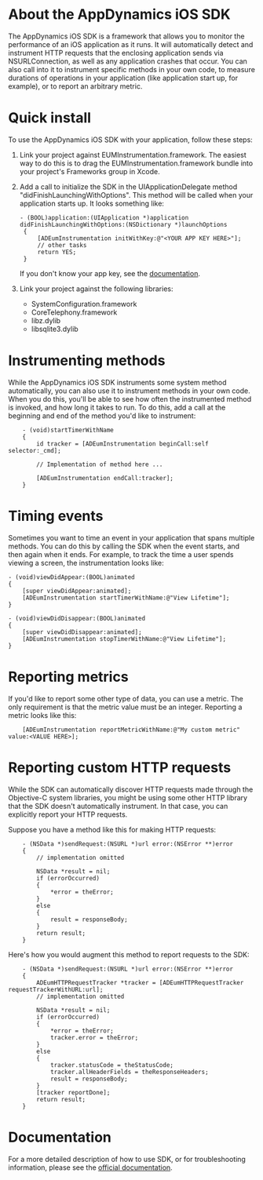 About the AppDynamics iOS SDK
==============

The AppDynamics iOS SDK is a framework that allows you to monitor the performance of an iOS application as it runs.
    It will automatically detect and instrument HTTP requests that the enclosing application sends via NSURLConnection,
    as well as any application crashes that occur. You can also call into it to instrument specific methods in your own
    code, to measure durations of operations in your application (like application start up, for example), or to report
    an arbitrary metric.

Quick install
=============

To use the AppDynamics iOS SDK with your application, follow these steps:

1. Link your project against EUMInstrumentation.framework. The easiest way to do this is to drag the
    EUMInstrumentation.framework bundle into your project's Frameworks group in Xcode.

2. Add a call to initialize the SDK in the UIApplicationDelegate method "didFinishLaunchingWithOptions". This method
    will be called when your application starts up. It looks something like:

       - (BOOL)application:(UIApplication *)application didFinishLaunchingWithOptions:(NSDictionary *)launchOptions
        {
            [ADEumInstrumentation initWithKey:@"<YOUR APP KEY HERE>"];
            // other tasks
            return YES;
        }

    If you don't know your app key, see the [documentation](http://docs.appdynamics.com/).

3. Link your project against the following libraries:

    - SystemConfiguration.framework
    - CoreTelephony.framework
    - libz.dylib
    - libsqlite3.dylib

Instrumenting methods
==============

While the AppDynamics iOS SDK instruments some system method automatically, you can also use it to instrument methods
    in your own code. When you do this, you'll be able to see how often the instrumented method is invoked, and how
    long it takes to run. To do this, add a call at the beginning and end of the method you'd like to instrument:
    
        - (void)startTimerWithName
        {
            id tracker = [ADEumInstrumentation beginCall:self selector:_cmd];
            
            // Implementation of method here ...
            
            [ADEumInstrumentation endCall:tracker];
        }

Timing events
==============

Sometimes you want to time an event in your application that spans multiple methods. You can do this by calling the
    SDK when the event starts, and then again when it ends. For example, to track the time a user spends viewing
    a screen, the instrumentation looks like:

    - (void)viewDidAppear:(BOOL)animated
    {
        [super viewDidAppear:animated];
        [ADEumInstrumentation startTimerWithName:@"View Lifetime"];
    }

    - (void)viewDidDisappear:(BOOL)animated
    {
        [super viewDidDisappear:animated];
        [ADEumInstrumentation stopTimerWithName:@"View Lifetime"];
    }

Reporting metrics
==============

If you'd like to report some other type of data, you can use a metric. The only requirement is that the metric value
    must be an integer. Reporting a metric looks like this:
    
        [ADEumInstrumentation reportMetricWithName:@"My custom metric" value:<VALUE HERE>];

Reporting custom HTTP requests
==============

While the SDK can automatically discover HTTP requests made through the Objective-C system libraries, you might be
    using some other HTTP library that the SDK doesn't automatically instrument. In that case, you can explicitly
    report your HTTP requests.

Suppose you have a method like this for making HTTP requests:

        - (NSData *)sendRequest:(NSURL *)url error:(NSError **)error
        {
            // implementation omitted

            NSData *result = nil;
            if (errorOccurred)
            {
                *error = theError;
            }
            else
            {
                result = responseBody;
            }
            return result;
        }

Here's how you would augment this method to report requests to the SDK:

        - (NSData *)sendRequest:(NSURL *)url error:(NSError **)error
        {
            ADEumHTTPRequestTracker *tracker = [ADEumHTTPRequestTracker requestTrackerWithURL:url];
            // implementation omitted

            NSData *result = nil;
            if (errorOccurred)
            {
                *error = theError;
                tracker.error = theError;
            }
            else
            {
                tracker.statusCode = theStatusCode;
                tracker.allHeaderFields = theResponseHeaders;
                result = responseBody;
            }
            [tracker reportDone];
            return result;
        }

Documentation
==============

For a more detailed description of how to use SDK, or for troubleshooting information, please see the
    [official documentation](http://docs.appdynamics.com/).
